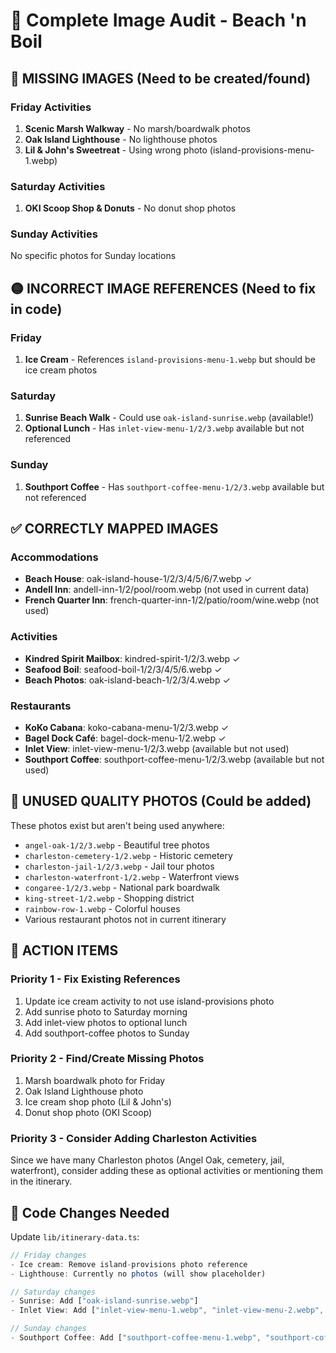 # 📸 Complete Image Audit - Beach 'n Boil

## 🔴 MISSING IMAGES (Need to be created/found)

### Friday Activities
1. **Scenic Marsh Walkway** - No marsh/boardwalk photos
2. **Oak Island Lighthouse** - No lighthouse photos  
3. **Lil & John's Sweetreat** - Using wrong photo (island-provisions-menu-1.webp)

### Saturday Activities
1. **OKI Scoop Shop & Donuts** - No donut shop photos

### Sunday Activities
No specific photos for Sunday locations

## 🟡 INCORRECT IMAGE REFERENCES (Need to fix in code)

### Friday
1. **Ice Cream** - References `island-provisions-menu-1.webp` but should be ice cream photos

### Saturday
1. **Sunrise Beach Walk** - Could use `oak-island-sunrise.webp` (available!)
2. **Optional Lunch** - Has `inlet-view-menu-1/2/3.webp` available but not referenced

### Sunday
1. **Southport Coffee** - Has `southport-coffee-menu-1/2/3.webp` available but not referenced

## ✅ CORRECTLY MAPPED IMAGES

### Accommodations
- **Beach House**: oak-island-house-1/2/3/4/5/6/7.webp ✓
- **Andell Inn**: andell-inn-1/2/pool/room.webp (not used in current data)
- **French Quarter Inn**: french-quarter-inn-1/2/patio/room/wine.webp (not used)

### Activities
- **Kindred Spirit Mailbox**: kindred-spirit-1/2/3.webp ✓
- **Seafood Boil**: seafood-boil-1/2/3/4/5/6.webp ✓
- **Beach Photos**: oak-island-beach-1/2/3/4.webp ✓

### Restaurants
- **KoKo Cabana**: koko-cabana-menu-1/2/3.webp ✓
- **Bagel Dock Café**: bagel-dock-menu-1/2.webp ✓
- **Inlet View**: inlet-view-menu-1/2/3.webp (available but not used)
- **Southport Coffee**: southport-coffee-menu-1/2/3.webp (available but not used)

## 🎯 UNUSED QUALITY PHOTOS (Could be added)

These photos exist but aren't being used anywhere:
- `angel-oak-1/2/3.webp` - Beautiful tree photos
- `charleston-cemetery-1/2.webp` - Historic cemetery
- `charleston-jail-1/2/3.webp` - Jail tour photos
- `charleston-waterfront-1/2.webp` - Waterfront views
- `congaree-1/2/3.webp` - National park boardwalk
- `king-street-1/2.webp` - Shopping district
- `rainbow-row-1.webp` - Colorful houses
- Various restaurant photos not in current itinerary

## 📝 ACTION ITEMS

### Priority 1 - Fix Existing References
1. Update ice cream activity to not use island-provisions photo
2. Add sunrise photo to Saturday morning
3. Add inlet-view photos to optional lunch
4. Add southport-coffee photos to Sunday

### Priority 2 - Find/Create Missing Photos
1. Marsh boardwalk photo for Friday
2. Oak Island Lighthouse photo
3. Ice cream shop photo (Lil & John's)
4. Donut shop photo (OKI Scoop)

### Priority 3 - Consider Adding Charleston Activities
Since we have many Charleston photos (Angel Oak, cemetery, jail, waterfront), consider adding these as optional activities or mentioning them in the itinerary.

## 🔧 Code Changes Needed

Update `lib/itinerary-data.ts`:

```typescript
// Friday changes
- Ice cream: Remove island-provisions photo reference
- Lighthouse: Currently no photos (will show placeholder)

// Saturday changes  
- Sunrise: Add ["oak-island-sunrise.webp"]
- Inlet View: Add ["inlet-view-menu-1.webp", "inlet-view-menu-2.webp", "inlet-view-menu-3.webp"]

// Sunday changes
- Southport Coffee: Add ["southport-coffee-menu-1.webp", "southport-coffee-menu-2.webp", "southport-coffee-menu-3.webp"]
```
